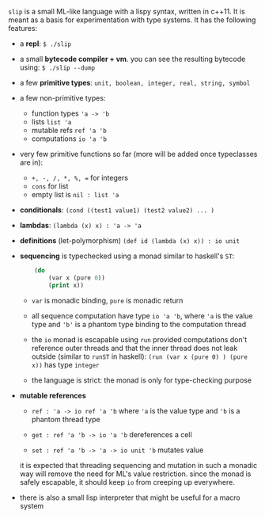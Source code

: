 `slip` is a small ML-like language with a lispy syntax, written in c++11. It is
meant as a basis for experimentation with type systems. It has the following
features:

- a **repl**: 
  `$ ./slip`
  
- a small **bytecode compiler + vm**. you can see the resulting bytecode using: 
  `$ ./slip --dump`

- a few **primitive types**: `unit, boolean, integer, real, string, symbol`
- a few non-primitive types:
  - function types `'a -> 'b`
  - lists `list 'a`
  - mutable refs `ref 'a 'b`
  - computations `io 'a 'b`
  
- very few primitive functions so far (more will be added once typeclasses are
  in):
  - `+, -, /, *, %, =` for integers
  - `cons` for list
  - empty list is `nil : list 'a`

- **conditionals**: `(cond ((test1 value1) (test2 value2) ... )`
- **lambdas**: `(lambda (x) x) : 'a -> 'a`
- **definitions** (let-polymorphism) `(def id (lambda (x) x)) : io unit`

- **sequencing** is typechecked using a monad similar to haskell's `ST`:

    ```lisp
        (do
            (var x (pure 0))
            (print x))
    ```
    - `var` is monadic binding, `pure` is monadic return
    - all sequence computation have type `io 'a 'b`, where `'a` is the value
      type and `'b'` is a phantom type binding to the computation thread
      
    - the `io` monad is escapable using `run` provided computations don't
      reference outer threads and that the inner thread does not leak outside
      (similar to `runST` in haskell): `(run (var x (pure 0) ) (pure x))` has
      type `integer`
      
    - the language is strict: the monad is only for type-checking purpose
    
- **mutable references**
  - `ref : 'a -> io ref 'a 'b` where `'a` is the value type and `'b` is a
    phantom thread type

  - `get : ref 'a 'b -> io 'a 'b` dereferences a cell
  - `set : ref 'a 'b -> 'a -> io unit 'b` mutates value

  it is expected that threading sequencing and mutation in such a monadic way
  will remove the need for ML's value restriction. since the monad is safely
  escapable, it should keep `io` from creeping up everywhere.

- there is also a small lisp interpreter that might be useful for a macro
  system
